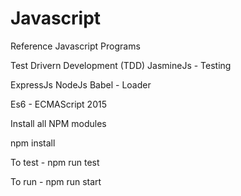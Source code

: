 # Javascript
Reference Javascript Programs

Test Drivern Development (TDD)
JasmineJs - Testing

ExpressJs
NodeJs
Babel - Loader

Es6 - ECMAScript 2015



Install all NPM modules 

npm install 


To test - npm run test

To run - npm run start
